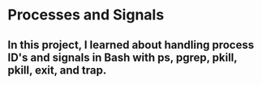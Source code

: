 # Processes and Signals

## In this project, I learned about handling process ID's and signals in Bash with ps, pgrep, pkill, pkill, exit, and trap.
